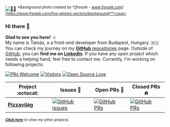 [![👋🏻](https://i.imgur.com/6rE4AkG.png)](https://github.com/bgunne)
<sup>*Background photo created by **[freepik - www.freepik.com](https://www.freepik.com/free-photos-vectors/background)**</sup>*
### Hi there :wave:
**Glad to see you here!** :relaxed:
<br>My name is Tamás, a a front-end developer from Budapest, Hungary. 🇭🇺
<br>You can check my journey on my [**GitHub** repositories](https://github.com/bgunne?tab=repositories) page. Outside of [GitHub](https://github.com/bgunne), you can **find me on [LinkedIn](https://www.linkedin.com/in/tam%C3%A1s-u-9310781a3/)**. If you have any open project which needs a helping hand, feel free to contact me. Currently, I'm working on following projects:

[![PRs Welcome](https://img.shields.io/badge/PRs-welcome-brightgreen.svg?style=flat&logo=github)](https://github.com/bgunne) [![Visitors](https://visitor-badge.glitch.me/badge?page_id=bgunne.visitor-badge)](https://github.com/bgunne) [![Open Source Love](https://badges.frapsoft.com/os/v2/open-source.svg?v=103)](https://github.com/bgunne)

|      Project :octocat:   |     Issues :bug:   | Open PRs :bell:  | Closed PRs :fire:  |
|-------------|-------------------|---|---|
| [**Pizzavilág**](https://github.com/bgunne/pizzavilag) | [![GitHub issues](https://img.shields.io/github/issues/bgunne/pizzavilag?color=green&logo=github&style=flat)](https://github.com/bgunne/pizzavilag/issues) | [![GitHub PRs](https://img.shields.io/github/issues-pr/bgunne/pizzavilag?style=flat&logo=github)](https://github.com/bgunne/pizzavilag/pulls)  | [![GitHub PRs](https://img.shields.io/github/issues-pr-closed/bgunne/pizzavilag?style=flat&color=critical&logo=github)](https://github.com/bgunne/pizzavilag/pulls?q=is%3Apr+is%3Aclosed)  |

<sup>***[Click here](https://bgunne.github.io/)** to view my other projects.</sup>*
<!--
**bgunne/bgunne** is a ✨ _special_ ✨ repository because its `README.md` (this file) appears on your GitHub profile.

Here are some ideas to get you started:

- 🔭 I’m currently working on ...
- 🌱 I’m currently learning ...
- 👯 I’m looking to collaborate on ...
- 🤔 I’m looking for help with ...
- 💬 Ask me about ...
- 📫 How to reach me: ...
- 😄 Pronouns: ...
- ⚡ Fun fact: ...
-->
